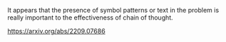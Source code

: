 It appears that the presence of symbol patterns or text in the problem is really important to the effectiveness of chain of thought.

https://arxiv.org/abs/2209.07686
